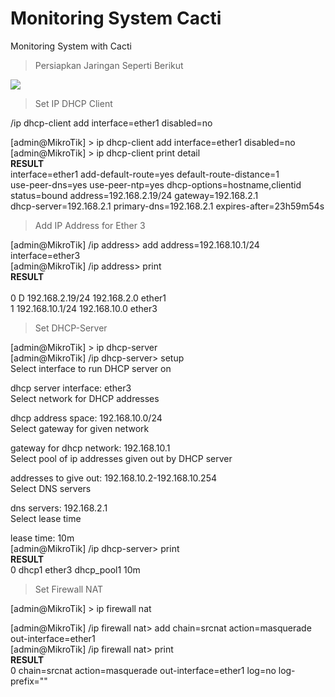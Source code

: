 # Monitoring System Cacti
Monitoring System with Cacti


> Persiapkan Jaringan Seperti Berikut

<img src="https://github.com/latehero/monitoring-system-cacti/blob/master/picture/Screenshot%20from%202018-01-06%2001-27-35.png">



> Set IP DHCP Client

/ip dhcp-client add interface=ether1 disabled=no

[admin@MikroTik] > ip dhcp-client add interface=ether1 disabled=no <br>
[admin@MikroTik] > ip dhcp-client print detail <br>
**RESULT** <br>
interface=ether1 add-default-route=yes default-route-distance=1 <br>
use-peer-dns=yes use-peer-ntp=yes dhcp-options=hostname,clientid <br>
status=bound address=192.168.2.19/24 gateway=192.168.2.1 <br>
dhcp-server=192.168.2.1 primary-dns=192.168.2.1 expires-after=23h59m54s <br>

> Add IP Address for Ether 3

[admin@MikroTik] /ip address> add address=192.168.10.1/24 interface=ether3 <br>
[admin@MikroTik] /ip address> print <br>
**RESULT** <br>                
 0 D 192.168.2.19/24    192.168.2.0     ether1                             
 1   192.168.10.1/24    192.168.10.0    ether3 
 
 > Set DHCP-Server

[admin@MikroTik] > ip dhcp-server <br>
[admin@MikroTik] /ip dhcp-server> setup <br>
Select interface to run DHCP server on <br>

dhcp server interface: ether3 <br>
Select network for DHCP addresses <br>

dhcp address space: 192.168.10.0/24 <br>
Select gateway for given network <br>

gateway for dhcp network: 192.168.10.1 <br>
Select pool of ip addresses given out by DHCP server  <br>

addresses to give out: 192.168.10.2-192.168.10.254 <br>
Select DNS servers <br>

dns servers: 192.168.2.1 <br>
Select lease time <br>

lease time: 10m <br>
[admin@MikroTik] /ip dhcp-server> print <br>
**RESULT** <br>
 0   dhcp1    ether3                        dhcp_pool1       10m <br>

> Set Firewall NAT

[admin@MikroTik] > ip firewall nat <br>

[admin@MikroTik] /ip firewall nat> add chain=srcnat action=masquerade out-interface=ether1 <br>
[admin@MikroTik] /ip firewall nat> print <br>
**RESULT** <br>
 0    chain=srcnat action=masquerade out-interface=ether1 log=no log-prefix="" 

